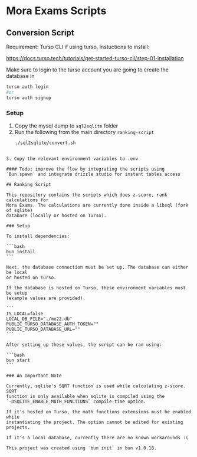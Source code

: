 # Mora Exams Scripts

## Conversion Script

Requirement: Turso CLI if using turso, Instuctions to install:

https://docs.turso.tech/tutorials/get-started-turso-cli/step-01-installation

Make sure to login to the turso account you are going to create the database in

```bash
turso auth login
#or
turso auth signup
```

### Setup

1. Copy the mysql dump to `sql2sqlite` folder
2. Run the following from the main directory `ranking-script`
   ```bash
   ./sql2sqlite/convert.sh
   ```

````

3. Copy the relevant environment variables to .env

#### Todo: improve the flow by integrating the scripts using `Bun.spawn` and integrate drizzle studio for instant tables access

## Ranking Script

This repository contains the scripts which does z-score, rank calculations for
Mora Exams. The calculations are currently done inside a libsql (fork of sqlite)
database (locally or hosted on Turso).

### Setup

To install dependencies:

```bash
bun install
```

Next, the database connection must be set up. The database can either be local
or hosted on Turso.

If the database is hosted on Turso, these environment variables must be setup
(example values are provided).

```
IS_LOCAL=false
LOCAL_DB_FILE="./me22.db"
PUBLIC_TURSO_DATABASE_AUTH_TOKEN=""
PUBLIC_TURSO_DATABASE_URL=""
```

After setting up these values, the script can be ran using:

```bash
bun start
```

### An Important Note

Currently, sqlite's SQRT function is used while calculating z-score. SQRT
function is only available when sqlite is compiled using the
`-DSQLITE_ENABLE_MATH_FUNCTIONS` compile-time option.

If it's hosted on Turso, the math functions extensions must be enabled while
instantiating the project. The option cannot be edited for existing projects.

If it's a local database, currently there are no known workarounds :(

This project was created using `bun init` in bun v1.0.18.
````
